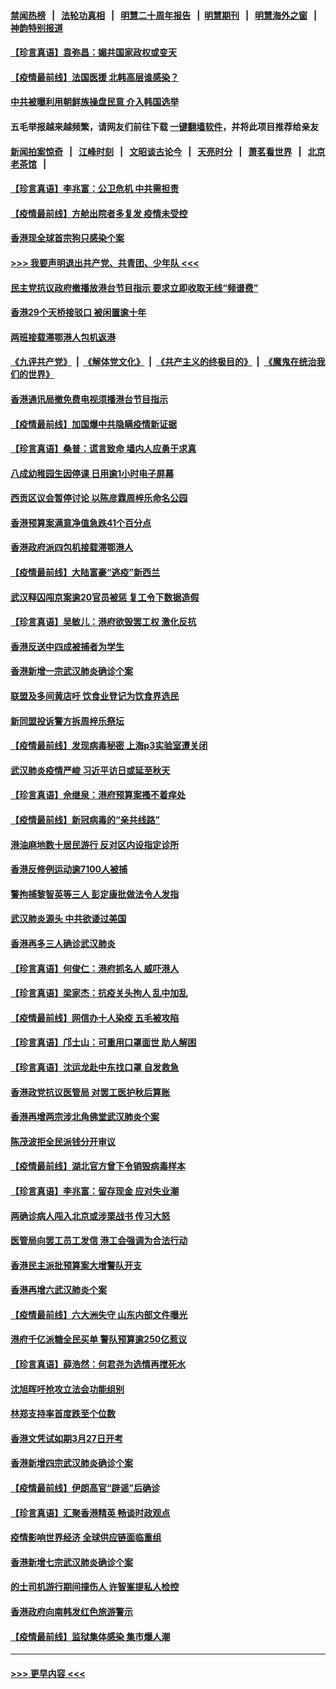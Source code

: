 #### [禁闻热榜](热点新闻.md?=0)  &nbsp;&nbsp;|&nbsp;&nbsp; [法轮功真相](https://github.com/gfw-breaker/truth/blob/master/README.md?=0) &nbsp;&nbsp;|&nbsp;&nbsp; [明慧二十周年报告](https://github.com/gfw-breaker/mh-reports/blob/master/README.md?=0) &nbsp;&nbsp;|&nbsp;&nbsp;[明慧期刊](https://github.com/gfw-breaker/mh-qikan) &nbsp;&nbsp;|&nbsp;&nbsp; [明慧海外之窗](https://github.com/gfw-breaker/mh-news/blob/master/README.md?=0) &nbsp;&nbsp;|&nbsp;&nbsp; [神韵特别报道](https://github.com/gfw-breaker/mh-news/blob/master/shenyun.md?=0)
#### [【珍言真语】袁弥昌：媚共国家政权或变天](../pages/nsc415/n11923199.md?t=03081432) 
#### [【疫情最前线】法国医援 北韩高层谁感染？](../pages/nsc415/n11920850.md?t=03081432) 
#### [中共被曝利用朝鲜族操盘民意 介入韩国选举](../pages/nsc415/n11921006.md?t=03081432) 
#### 五毛举报越来越频繁，请网友们前往下载 [一键翻墙软件](https://github.com/gfw-breaker/ssr-accounts)，并将此项目推荐给亲友
#### [新闻拍案惊奇](https://github.com/gfw-breaker/banned-news/blob/master/pages/link4.md) &nbsp;&nbsp;|&nbsp;&nbsp; [江峰时刻](https://github.com/gfw-breaker/banned-news/blob/master/pages/link4.md) &nbsp;&nbsp;|&nbsp;&nbsp; [文昭谈古论今](https://github.com/gfw-breaker/banned-news/blob/master/pages/link4.md) &nbsp;&nbsp;|&nbsp;&nbsp; [天亮时分](https://github.com/gfw-breaker/banned-news/blob/master/pages/link4.md) &nbsp;&nbsp;|&nbsp;&nbsp; [萧茗看世界](https://github.com/gfw-breaker/banned-news/blob/master/pages/link4.md) &nbsp;&nbsp;|&nbsp;&nbsp; [北京老茶馆](https://github.com/gfw-breaker/banned-news/blob/master/pages/link4.md) &nbsp;&nbsp;|&nbsp;&nbsp; 
#### [【珍言真语】李兆富：公卫危机 中共需担责](../pages/nsc415/n11920422.md?t=03081432) 
#### [【疫情最前线】方舱出院者多复发 疫情未受控](../pages/nsc415/n11918637.md?t=03081432) 
#### [香港现全球首宗狗只感染个案](../pages/nsc415/n11918710.md?t=03081432) 
#### [>>> 我要声明退出共产党、共青团、少年队 <<<](https://github.com/begood0513/goodnews/blob/master/quit/letter.md) 
#### [民主党抗议政府撤播放港台节目指示 要求立即收取无线“频谱费”](../pages/nsc415/n11918681.md?t=03081432) 
#### [香港29个天桥接驳口 被闲置逾十年](../pages/nsc415/n11918654.md?t=03081432) 
#### [两班接载滞鄂港人包机返港](../pages/nsc415/n11915855.md?t=03081432) 
#### [《九评共产党》](https://github.com/begood0513/9ping.md/blob/master/README.md) &nbsp;|&nbsp; [《解体党文化》](../../../../jtdwh.md/blob/master/README.md)  &nbsp;|&nbsp; [《共产主义的终极目的》](../../../../gczydzjmd.md/blob/master/README.md) &nbsp;|&nbsp; [《魔鬼在统治我们的世界》](../../../../mgztzwmdsj.md/blob/master/README.md) 
#### [香港通讯局撤免费电视须播港台节目指示](../pages/nsc415/n11915831.md?t=03081432) 
#### [【疫情最前线】加国爆中共隐瞒疫情新证据](../pages/nsc415/n11915482.md?t=03081432) 
#### [【珍言真语】桑普：谎言致命 墙内人应勇于求真](../pages/nsc415/n11915169.md?t=03081432) 
#### [八成幼稚园生因停课 日用逾1小时电子屏幕](../pages/nsc415/n11913263.md?t=03081432) 
#### [西贡区议会暂停讨论 以陈彦霖周梓乐命名公园](../pages/nsc415/n11913248.md?t=03081432) 
#### [香港预算案满意净值急跌41个百分点](../pages/nsc415/n11913236.md?t=03081432) 
#### [香港政府派四包机接载滞鄂港人](../pages/nsc415/n11913211.md?t=03081432) 
#### [【疫情最前线】大陆富豪“逃疫”新西兰](../pages/nsc415/n11913160.md?t=03081432) 
#### [武汉释囚闯京案逾20官员被惩 复工令下数据造假](../pages/nsc415/n11912743.md?t=03081432) 
#### [【珍言真语】吴敏儿：港府欲毁罢工权 激化反抗](../pages/nsc415/n11912457.md?t=03081432) 
#### [香港反送中四成被捕者为学生](../pages/nsc415/n11910730.md?t=03081432) 
#### [香港新增一宗武汉肺炎确诊个案](../pages/nsc415/n11910724.md?t=03081432) 
#### [联盟及多间黄店吁 饮食业登记为饮食界选民](../pages/nsc415/n11910718.md?t=03081432) 
#### [新同盟投诉警方拆周梓乐祭坛](../pages/nsc415/n11910707.md?t=03081432) 
#### [【疫情最前线】发现病毒秘密 上海p3实验室遭关闭](../pages/nsc415/n11910640.md?t=03081432) 
#### [武汉肺炎疫情严峻 习近平访日或延至秋天](../pages/nsc415/n11910570.md?t=03081432) 
#### [【珍言真语】佘继泉：港府预算案搔不着痒处](../pages/nsc415/n11910011.md?t=03081432) 
#### [【疫情最前线】新冠病毒的“亲共线路”](../pages/nsc415/n11907734.md?t=03081432) 
#### [港油麻地数十居民游行 反对区内设指定诊所](../pages/nsc415/n11907900.md?t=03081432) 
#### [香港反修例运动逾7100人被捕](../pages/nsc415/n11907922.md?t=03081432) 
#### [警拘捕黎智英等三人 彭定康批做法令人发指](../pages/nsc415/n11907905.md?t=03081432) 
#### [武汉肺炎源头 中共欲诿过美国](../pages/nsc415/n11907665.md?t=03081432) 
#### [香港再多三人确诊武汉肺炎](../pages/nsc415/n11907846.md?t=03081432) 
#### [【珍言真语】何俊仁：港府抓名人 威吓港人](../pages/nsc415/n11907561.md?t=03081432) 
#### [【珍言真语】梁家杰：抗疫关头拘人 乱中加乱](../pages/nsc415/n11907444.md?t=03081432) 
#### [【疫情最前线】网信办十人染疫 五毛被攻陷](../pages/nsc415/n11903757.md?t=03081432) 
#### [【珍言真语】邝士山：可重用口罩面世 助人解困](../pages/nsc415/n11903875.md?t=03081432) 
#### [【珍言真语】沈运龙赴中东找口罩 自发救急](../pages/nsc415/n11903291.md?t=03081432) 
#### [香港政党抗议医管局 对罢工医护秋后算账](../pages/nsc415/n11901746.md?t=03081432) 
#### [香港再增两宗涉北角佛堂武汉肺炎个案](../pages/nsc415/n11901737.md?t=03081432) 
#### [陈茂波拒全民派钱分开审议](../pages/nsc415/n11901672.md?t=03081432) 
#### [【疫情最前线】湖北官方曾下令销毁病毒样本](../pages/nsc415/n11901518.md?t=03081432) 
#### [【珍言真语】李兆富：留存现金 应对失业潮](../pages/nsc415/n11901448.md?t=03081432) 
#### [两确诊病人闯入北京或涉栗战书 传习大怒](../pages/nsc415/n11901180.md?t=03081432) 
#### [医管局向罢工员工发信 港工会强调为合法行动](../pages/nsc415/n11898870.md?t=03081432) 
#### [香港民主派批预算案大增警队开支](../pages/nsc415/n11898813.md?t=03081432) 
#### [香港再增六武汉肺炎个案](../pages/nsc415/n11898843.md?t=03081432) 
#### [【疫情最前线】六大洲失守 山东内部文件曝光](../pages/nsc415/n11898455.md?t=03081432) 
#### [港府千亿派糖全民买单 警队预算逾250亿惹议](../pages/nsc415/n11898608.md?t=03081432) 
#### [【珍言真语】薛浩然：何君尧为选情再搅死水](../pages/nsc415/n11898269.md?t=03081432) 
#### [沈旭晖吁抢攻立法会功能组别](../pages/nsc415/n11896084.md?t=03081432) 
#### [林郑支持率首度跌至个位数](../pages/nsc415/n11896058.md?t=03081432) 
#### [香港文凭试如期3月27日开考](../pages/nsc415/n11896055.md?t=03081432) 
#### [香港新增四宗武汉肺炎确诊个案](../pages/nsc415/n11896040.md?t=03081432) 
#### [【疫情最前线】伊朗高官“辟谣”后确诊](../pages/nsc415/n11895902.md?t=03081432) 
#### [【珍言真语】汇聚香港精英 畅谈时政观点](../pages/nsc415/n11895733.md?t=03081432) 
#### [疫情影响世界经济 全球供应链面临重组](../pages/nsc415/n11895634.md?t=03081432) 
#### [香港新增七宗武汉肺炎确诊个案](../pages/nsc415/n11893498.md?t=03081432) 
#### [的士司机游行期间撞伤人 许智峯提私人检控](../pages/nsc415/n11893483.md?t=03081432) 
#### [香港政府向南韩发红色旅游警示](../pages/nsc415/n11893398.md?t=03081432) 
#### [【疫情最前线】监狱集体感染 集市爆人潮](../pages/nsc415/n11893181.md?t=03081432) 

----
#### [ >>> 更早内容 <<< ](../indexes/nsc415-earlier.md)
